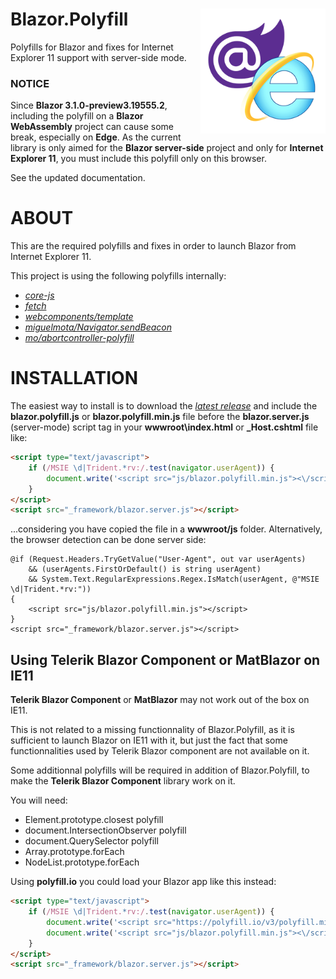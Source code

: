 # Blazor.Polyfill[<img src="logo_blazorpolyfill.png_256x256.png?raw=true" align="right" width="200">]() 

Polyfills for Blazor and fixes for Internet Explorer 11 support with server-side mode.

### NOTICE

Since **Blazor 3.1.0-preview3.19555.2**, including the polyfill on a **Blazor WebAssembly** project can cause some break, especially on **Edge**.
As the current library is only aimed for the **Blazor server-side** project and only for **Internet Explorer 11**, you must include this polyfill only on this browser.

See the updated documentation.

# ABOUT

This are the required polyfills and fixes in order to launch Blazor from Internet Explorer 11.

This project is using the following polyfills internally:

- [*core-js*](https://github.com/zloirock/core-js)
- [*fetch*](https://github.com/github/fetch)
- [*webcomponents/template*](https://github.com/webcomponents/template)
- [*miguelmota/Navigator.sendBeacon*](https://github.com/miguelmota/Navigator.sendBeacon)
- [*mo/abortcontroller-polyfill*](https://github.com/mo/abortcontroller-polyfill)

# INSTALLATION

The easiest way to install is to download the [*latest release*](https://github.com/Daddoon/Blazor.Polyfill/releases) and include the **blazor.polyfill.js** or **blazor.polyfill.min.js** file before the **blazor.server.js** (server-mode) script tag in your **wwwroot\index.html** or **_Host.cshtml** file like:

```html
<script type="text/javascript">
    if (/MSIE \d|Trident.*rv:/.test(navigator.userAgent)) {
        document.write('<script src="js/blazor.polyfill.min.js"><\/script>');
    }
</script>
<script src="_framework/blazor.server.js"></script>
```

...considering you have copied the file in a **wwwroot/js** folder.
Alternatively, the browser detection can be done server side:

```razor
@if (Request.Headers.TryGetValue("User-Agent", out var userAgents)
    && (userAgents.FirstOrDefault() is string userAgent)
    && System.Text.RegularExpressions.Regex.IsMatch(userAgent, @"MSIE \d|Trident.*rv:"))
{
    <script src="js/blazor.polyfill.min.js"></script>
}
<script src="_framework/blazor.server.js"></script>
```

## Using Telerik Blazor Component or MatBlazor on IE11

**Telerik Blazor Component** or **MatBlazor** may not work out of the box on IE11.

This is not related to a missing functionnality of Blazor.Polyfill, as it is sufficient to launch Blazor on IE11 with it, but just the fact that some functionnalities used by Telerik Blazor component are not available on it.

Some additionnal polyfills will be required in addition of Blazor.Polyfill, to make the **Telerik Blazor Component** library work on it.

You will need:

- Element.prototype.closest polyfill
- document.IntersectionObserver polyfill
- document.QuerySelector polyfill
- Array.prototype.forEach
- NodeList.prototype.forEach

Using **polyfill.io** you could load your Blazor app like this instead:


```html
<script type="text/javascript">
    if (/MSIE \d|Trident.*rv:/.test(navigator.userAgent)) {
        document.write('<script src="https://polyfill.io/v3/polyfill.min.js?features=Element.prototype.closest%2CIntersectionObserver%2Cdocument.querySelector%2Cfeatures=Array.prototype.forEach%2CNodeList.prototype.forEach"><\/script>');
        document.write('<script src="js/blazor.polyfill.min.js"><\/script>');
    }
</script>
<script src="_framework/blazor.server.js"></script>
```
